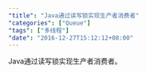 ```yaml
---
"title": "Java通过读写锁实现生产者消费者"
"categories": ["Queue"]
"tags": ["多线程"]
"date": "2016-12-27T15:12:12+08:00"
---
```


Java通过读写锁实现生产者消费者。
